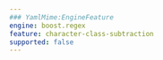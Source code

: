 ```yaml
---
### YamlMime:EngineFeature
engine: boost.regex
feature: character-class-subtraction
supported: false
---
```

